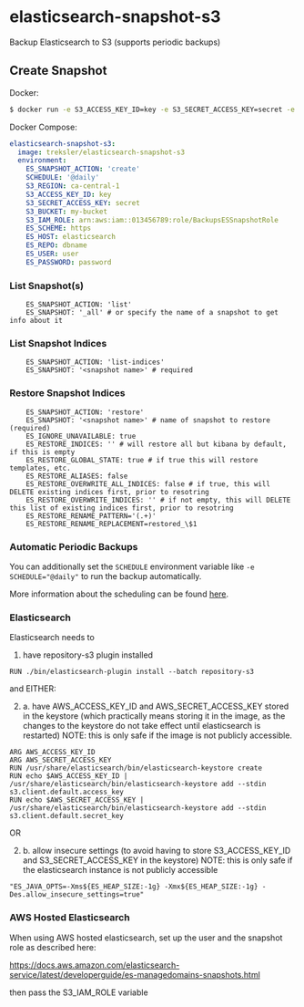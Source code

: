 # elasticsearch-snapshot-s3

Backup Elasticsearch to S3 (supports periodic backups)

## Create Snapshot

Docker:
```sh
$ docker run -e S3_ACCESS_KEY_ID=key -e S3_SECRET_ACCESS_KEY=secret -e S3_BUCKET=my-bucket -e ES_REPO=dbname -e ES_USER=user -e ES_PASSWORD=password -e ES_HOST=localhost treksler/elasticsearch-snapshot-s3
```

Docker Compose:
```yaml
elasticsearch-snapshot-s3:
  image: treksler/elasticsearch-snapshot-s3
  environment:
    ES_SNAPSHOT_ACTION: 'create'
    SCHEDULE: '@daily'
    S3_REGION: ca-central-1
    S3_ACCESS_KEY_ID: key
    S3_SECRET_ACCESS_KEY: secret
    S3_BUCKET: my-bucket
    S3_IAM_ROLE: arn:aws:iam::013456789:role/BackupsESSnapshotRole
    ES_SCHEME: https
    ES_HOST: elasticsearch
    ES_REPO: dbname
    ES_USER: user
    ES_PASSWORD: password
```

### List Snapshot(s)
```
    ES_SNAPSHOT_ACTION: 'list'
    ES_SNAPSHOT: '_all' # or specify the name of a snapshot to get info about it
```

### List Snapshot Indices
```
    ES_SNAPSHOT_ACTION: 'list-indices'
    ES_SNAPSHOT: '<snapshot name>' # required
```

### Restore Snapshot Indices
```
    ES_SNAPSHOT_ACTION: 'restore'
    ES_SNAPSHOT: '<snapshot name>' # name of snapshot to restore (required)
    ES_IGNORE_UNAVAILABLE: true
    ES_RESTORE_INDICES: '' # will restore all but kibana by default, if this is empty
    ES_RESTORE_GLOBAL_STATE: true # if true this will restore templates, etc.
    ES_RESTORE_ALIASES: false
    ES_RESTORE_OVERWRITE_ALL_INDICES: false # if true, this will DELETE existing indices first, prior to resotring
    ES_RESTORE_OVERWRITE_INDICES: '' # if not empty, this will DELETE this list of existing indices first, prior to resotring
    ES_RESTORE_RENAME_PATTERN='(.+)'
    ES_RESTORE_RENAME_REPLACEMENT=restored_\$1   
```

### Automatic Periodic Backups

You can additionally set the `SCHEDULE` environment variable like `-e SCHEDULE="@daily"` to run the backup automatically.

More information about the scheduling can be found [here](http://godoc.org/github.com/robfig/cron#hdr-Predefined_schedules).


### Elasticsearch

Elasticsearch needs to 

1. have repository-s3 plugin installed 
```
RUN ./bin/elasticsearch-plugin install --batch repository-s3
```

and EITHER:

2.
    a. have AWS_ACCESS_KEY_ID and AWS_SECRET_ACCESS_KEY stored in the keystore (which practically means storing it in the image, as the changes to the keystore do not take effect until elasticsearch is restarted)
    NOTE: this is only safe if the image is not publicly accessible.
```
ARG AWS_ACCESS_KEY_ID
ARG AWS_SECRET_ACCESS_KEY
RUN /usr/share/elasticsearch/bin/elasticsearch-keystore create
RUN echo $AWS_ACCESS_KEY_ID | /usr/share/elasticsearch/bin/elasticsearch-keystore add --stdin s3.client.default.access_key
RUN echo $AWS_SECRET_ACCESS_KEY | /usr/share/elasticsearch/bin/elasticsearch-keystore add --stdin s3.client.default.secret_key
```

OR

2.
    b. allow insecure settings (to avoid having to store S3_ACCESS_KEY_ID and S3_SECRET_ACCESS_KEY in the keystore)
    NOTE: this is only safe if the elasticsearch instance is not publicly accessible
```
"ES_JAVA_OPTS=-Xms${ES_HEAP_SIZE:-1g} -Xmx${ES_HEAP_SIZE:-1g} -Des.allow_insecure_settings=true"
```

### AWS Hosted Elasticsearch

When using AWS hosted elasticsearch, set up the user and the snapshot role as described here:

https://docs.aws.amazon.com/elasticsearch-service/latest/developerguide/es-managedomains-snapshots.html

then pass the S3_IAM_ROLE variable
